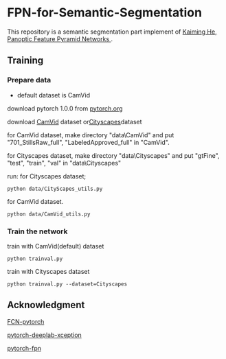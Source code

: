 # FPN-for-Semantic-Segmentation
This repository is a semantic segmentation part implement of [Kaiming He, Panoptic Feature Pyramid Networks
](https://arxiv.org/abs/1901.02446).

## Training

### Prepare data

- default dataset is CamVid

download pytorch 1.0.0 from [pytorch.org](https://pytorch.org)

download [CamVid](http://mi.eng.cam.ac.uk/research/projects/VideoRec/CamVid/) dataset or[Cityscapes](https://www.cityscapes-dataset.com/)dataset

for CamVid dataset, make directory "data\CamVid" and put "701_StillsRaw_full", "LabeledApproved_full" in "CamVid".

for Cityscapes dataset, make directory "data\Cityscapes" and put "gtFine", "test", "train", "val" in "data\Cityscapes"

run:
for Cityscapes dataset;
```
python data/CityScapes_utils.py    
```
for CamVid dataset.
```
python data/CamVid_utils.py     
```

### Train the network

train with CamVid(default) dataset

```
python trainval.py
```

train with Cityscapes dataset

```
python trainval.py --dataset=Cityscapes
```

## Acknowledgment
[FCN-pytorch](https://github.com/pochih/FCN-pytorch)

[pytorch-deeplab-xception](https://github.com/jfzhang95/pytorch-deeplab-xception)

[pytorch-fpn](https://github.com/kuangliu/pytorch-fpn)
